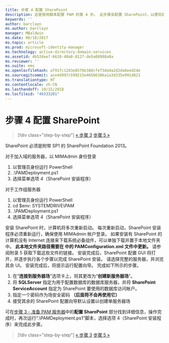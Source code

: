 ```yaml
---
title: 步骤 4 配置 SharePoint
description: 这是使用脚本配置 PAM 的第 4 步。 此步骤会配置 SharePoint，以便将其作为 PAM 部署的一部分。
keywords: ''
author: barclayn
ms.author: barclayn
manager: MBaldwin
ms.date: 08/18/2017
ms.topic: article
ms.prod: microsoft-identity-manager
ms.technology: active-directory-domain-services
ms.assetid: 4b524ae7-6610-40a0-8127-de5a08988a8a
ms.reviewer: ''
ms.suite: ems
ms.openlocfilehash: af91fc1283e8576b38dcfef3deda2d2da6eed24e
ms.sourcegitcommit: ace4d997c599215e46566386a1a3d335e991d821
ms.translationtype: HT
ms.contentlocale: zh-CN
ms.lasthandoff: 10/15/2018
ms.locfileid: "49333201"
---
```

# <a name="step-4-configuring-sharepoint"></a>步骤 4 配置 SharePoint

> [!div class="step-by-step"]
> [« 步骤 3](sp1-step3-installing-configuring-sql.md)
> [步骤 5 »](sp1-step5-configuring-pam.md)

SharePoint 必须是附带 SP1 的 SharePoint Foundation 2013。

对于加入域的服务器，以 MIMAdmin 身份登录

1. 以管理员身份运行 PowerShell
2.  .\PAMDeployment.ps1
3.  选择菜单选项 4（SharePoint 安装程序）


对于工作组服务器

1. 以管理员身份运行 PowerShell
2.  cd $env: SYSTEMDRIVE\PAM
3.  .\PAMDeployment.ps1
4. 选择菜单选项 4（SharePoint 安装程序）

安装 SharePoint 时，计算机将多次重新启动。 每次重新启动，SharePoint 安装程序必须重新运行，确保使用 MIMAdmin 帐户登录。
如果安装有 SharePoint 的计算机没有 Internet 连接来下载系统必备组件，可以单独下载并置于本地文件夹中。 **此本地文件夹路径需要在 <PrerequisitesBinaryLocation/> 中的 PAMConfiguration.xml 文件中更新。** 请参阅附录 5 获取下载这些文件的链接。
安装完成后，SharePoint 配置 GUI 将打开，并逐步执行各个步骤以完成 SharePoint 安装。 请选择完整的服务器，并浏览其余 UI。 安装完成后，将提示运行配置向导。 完成如下所示的步骤。

1. 在“**连接到服务器场**”选项卡上，将其更改为“**创建新服务器场**”。
2. 将 **SQLServer** 指定为用于配置数据库的数据库服务器，并将 **SharePoint ServiceAccount** 指定为 SharePoint 要使用的数据库访问帐户。
3. 指定一个密码作为场安全密码 **（后面将不会再使用它）**
4. 接受其余的 SharePoint 配置向导默认设置以创建单服务器场

可在[步骤 3 - 准备 PAM 服务器](/microsoft-identity-manager/pam/step-3-prepare-pam-server)中的**配置 SharePoint** 部分找到详细信息，操作完成时，再次运行“.\PAMDeployment.ps1”脚本，选择选项 4（SharePoint 安装程序）来完成此步骤。

> [!div class="step-by-step"]
> [« 步骤 3](sp1-step3-installing-configuring-sql.md)
> [步骤 5 »](sp1-step5-configuring-pam.md)

